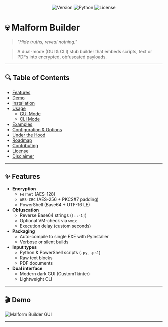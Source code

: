 <!--
  Malform Builder – README
-->
<p align="center">
  <img src="https://img.shields.io/badge/version-1.2.2-blue" alt="Version">
  <img src="https://img.shields.io/badge/python-3.8%2B-yellow" alt="Python">
  <img src="https://img.shields.io/badge/license-MIT-green" alt="License">
</p>

# 💀 Malform Builder

> _"Hide truths, reveal nothing."_  

> A dual-mode (GUI & CLI) stub builder that embeds scripts, text or PDFs into encrypted, obfuscated payloads.

---

## 🔍 Table of Contents

- [Features](#-features)  
- [Demo](#-demo)  
- [Installation](#-installation)  
- [Usage](#-usage)  
  - [GUI Mode](#gui-mode)  
  - [CLI Mode](#cli-mode)  
- [Examples](#-examples)  
- [Configuration & Options](#-configuration--options)  
- [Under the Hood](#-under-the-hood)  
- [Roadmap](#-roadmap)  
- [Contributing](#-contributing)  
- [License](#-license)  
- [Disclaimer](#-disclaimer)  

---

## ✨ Features

- **Encryption**  
  - `Fernet` (AES-128)  
  - `AES-CBC` (AES-256 + PKCS#7 padding)  
  - PowerShell (Base64 + UTF-16 LE)  
- **Obfuscation**  
  - Reverse Base64 strings (`[::-1]`)  
  - Optional VM-check via `wmic`  
  - Execution delay (custom seconds)  
- **Packaging**  
  - Auto-compile to single EXE with PyInstaller  
  - Verbose or silent builds  
- **Input types**  
  - Python & PowerShell scripts (`.py`, `.ps1`)  
  - Raw text blocks  
  - PDF documents  
- **Dual interface**  
  - Modern dark GUI (CustomTkinter)  
  - Lightweight CLI

---

## 🎬 Demo

<!-- GIF or screenshot link -->
![Malform Builder GUI](docs/demo.gif)

---
